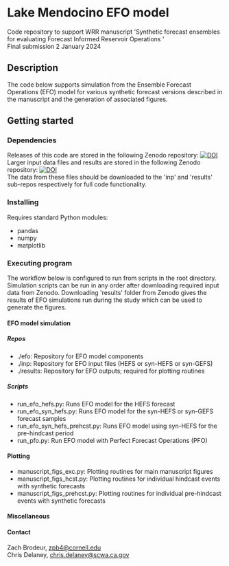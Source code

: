 # Lake Mendocino EFO model 
Code repository to support WRR manuscript 'Synthetic forecast ensembles for evaluating Forecast Informed Reservoir Operations '   
Final submission 2 January 2024

## Description
The code below supports simulation from the Ensemble Forecast Operations (EFO) model for various synthetic forecast versions described in the manuscript and the generation of associated figures.
## Getting started
### Dependencies
Releases of this code are stored in the following Zenodo repository: [![DOI](https://zenodo.org/badge/DOI/10.5281/zenodo.10453082.svg)](https://doi.org/10.5281/zenodo.10453082)   
Larger input data files and results are stored in the following Zenodo repository: [![DOI](https://zenodo.org/badge/DOI/10.5281/zenodo.10453068.svg)](https://doi.org/10.5281/zenodo.10453068)   
The data from these files should be downloaded to the 'inp' and 'results' sub-repos respectively for full code functionality.
### Installing
Requires standard Python modules:
* pandas
* numpy
* matplotlib
### Executing program
The workflow below is configured to run from scripts in the root directory. Simulation scripts can be run in any order after downloading required input data from Zenodo. Downloading 'results' folder from Zenodo gives the results of EFO simulations run during the study which can be used to generate the figures.
#### EFO model simulation
##### Repos
- ./efo: Repository for EFO model components
- ./inp: Repository for EFO input files (HEFS or syn-HEFS or syn-GEFS)
- ./results: Repository for EFO outputs; required for plotting routines
##### Scripts
- run_efo_hefs.py: Runs EFO model for the HEFS forecast
- run_efo_syn_hefs.py: Runs EFO model for the syn-HEFS or syn-GEFS forecast samples
- run_efo_syn_hefs_prehcst.py: Runs EFO model using syn-HEFS for the pre-hindcast period
- run_pfo.py: Run EFO model with Perfect Forecast Operations (PFO)

#### Plotting
- manuscript_figs_exc.py: Plotting routines for main manuscript figures
- manuscript_figs_hcst.py: Plotting routines for individual hindcast events with synthetic forecasts
- manuscript_figs_prehcst.py: Plotting routines for individual pre-hindcast events with synthetic forecasts

#### Miscellaneous

#### Contact
Zach Brodeur, zpb4@cornell.edu   
Chris Delaney, chris.delaney@scwa.ca.gov


